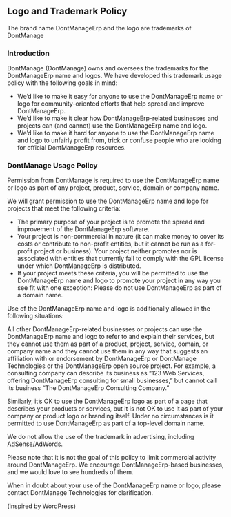 ## Logo and Trademark Policy

The brand name DontManageErp and the logo are trademarks of DontManage

### Introduction

DontManage (DontManage) owns and oversees the trademarks for the DontManageErp name and logos. We have developed this trademark usage policy with the following goals in mind:

- We’d like to make it easy for anyone to use the DontManageErp name or logo for community-oriented efforts that help spread and improve DontManageErp.
- We’d like to make it clear how DontManageErp-related businesses and projects can (and cannot) use the DontManageErp name and logo.
- We’d like to make it hard for anyone to use the DontManageErp name and logo to unfairly profit from, trick or confuse people who are looking for official DontManageErp resources.

### DontManage Usage Policy

Permission from DontManage is required to use the DontManageErp name or logo as part of any project, product, service, domain or company name.

We will grant permission to use the DontManageErp name and logo for projects that meet the following criteria:

- The primary purpose of your project is to promote the spread and improvement of the DontManageErp software.
- Your project is non-commercial in nature (it can make money to cover its costs or contribute to non-profit entities, but it cannot be run as a for-profit project or business).
Your project neither promotes nor is associated with entities that currently fail to comply with the GPL license under which DontManageErp is distributed.
- If your project meets these criteria, you will be permitted to use the DontManageErp name and logo to promote your project in any way you see fit with one exception: Please do not use DontManageErp as part of a domain name.

Use of the DontManageErp name and logo is additionally allowed in the following situations:

All other DontManageErp-related businesses or projects can use the DontManageErp name and logo to refer to and explain their services, but they cannot use them as part of a product, project, service, domain, or company name and they cannot use them in any way that suggests an affiliation with or endorsement by DontManageErp or DontManage Technologies or the DontManageErp open source project. For example, a consulting company can describe its business as “123 Web Services, offering DontManageErp consulting for small businesses,” but cannot call its business “The DontManageErp Consulting Company.”

Similarly, it’s OK to use the DontManageErp logo as part of a page that describes your products or services, but it is not OK to use it as part of your company or product logo or branding itself. Under no circumstances is it permitted to use DontManageErp as part of a top-level domain name.

We do not allow the use of the trademark in advertising, including AdSense/AdWords.

Please note that it is not the goal of this policy to limit commercial activity around DontManageErp. We encourage DontManageErp-based businesses, and we would love to see hundreds of them.

When in doubt about your use of the DontManageErp name or logo, please contact DontManage Technologies for clarification.

(inspired by WordPress)
